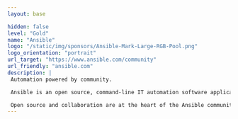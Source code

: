 ```yaml
---
layout: base

hidden: false
level: "Gold"
name: "Ansible"
logo: "/static/img/sponsors/Ansible-Mark-Large-RGB-Pool.png"
logo_orientation: "portrait"
url_target: "https://www.ansible.com/community"
url_friendly: "ansible.com"
description: |
 Automation powered by community.

 Ansible is an open source, command-line IT automation software application written in Python. It can configure systems, deploy software, and orchestrate advanced workflows to support application deployment, system updates, and more.

 Open source and collaboration are at the heart of the Ansible community. Ansible Core + Collections, Ansible Galaxy, AWX, and other upstream projects to Red Hat Ansible Automation Platform are created by — and supported with — contributions from active community members to solve automation challenges that fuel enterprise innovation.
---
```

